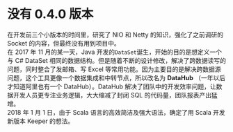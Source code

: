 # 没有 0.4.0 版本

在开发前三个小版本的时间里，研究了 NIO 和 Netty 的知识，强化了之前调研的 Socket 的内容，但最终没有用到项目中。  
在 2017 年 11 月的某一天，Java 开发的`DataSet`诞生，开始的目的是想定义一个与 C# DataSet 相同的数据结构。但是随着不断的设计修改，解决了跨数据读写的问题，同时整合了发邮箱、写 Excel 等常用功能。因为主要目的是解决跨数据源问题，这个工具更像一个数据集成和中转节点，所以改名为 **DataHub** （一年以后才知道阿里也有一个 DataHub）。DataHub 解决了团队中的开发效率问题，让数据开发人员更专注业务逻辑，大大缩减了封闭 SQL 的代码量，团队报表产出猛增。  
2018 年 1 月 1 日，由于 Scala 语言的高效简洁及强大语法，确定了用 Scala 开发新版本 Keeper 的想法。

